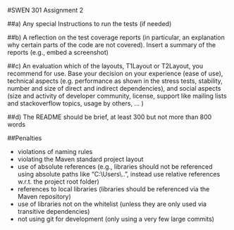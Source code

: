#SWEN 301 Assignment 2

##a)
Any special Instructions to run the tests (if needed)

##b)
A reflection on the test coverage reports (in particular, an explanation why certain parts of the code are not covered). Insert a summary of the reports (e.g., embed a screenshot)

##c)
An evaluation which of the layouts, T1Layout or T2Layout, you recommend for use. Base your decision on your experience (ease of use), technical aspects (e.g. performance as shown in the stress tests, stability, number and size of direct and indirect dependencies), and social aspects (size and activity of developer community, license, support like mailing lists and stackoverflow topics, usage by others, … ) 

##d)
The README should be brief, at least 300 but not more than 800 words


##Penalties
 - violations of naming rules 
 - violating the Maven standard project layout 
 - use of absolute references (e.g., libraries should not be referenced using absolute paths like “C:\\Users\\..”, instead use relative references w.r.t. the project root folder)
 - references to local libraries (libraries should be referenced via the Maven repository)
 - use of libraries not on the whitelist (unless they are only used via transitive dependencies)
 - not using git for development (only using a very few large commits)
